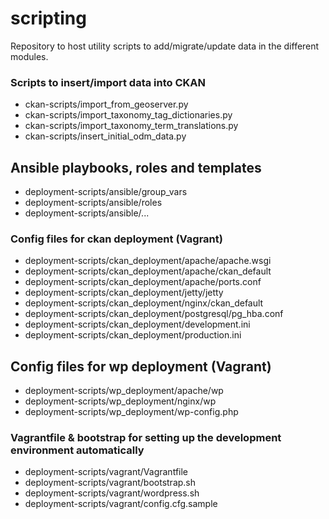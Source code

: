 scripting
=========

Repository to host utility scripts to add/migrate/update data in the different modules.

### Scripts to insert/import data into CKAN
* ckan-scripts/import_from_geoserver.py
* ckan-scripts/import_taxonomy_tag_dictionaries.py
* ckan-scripts/import_taxonomy_term_translations.py
* ckan-scripts/insert_initial_odm_data.py

## Ansible playbooks, roles and templates
* deployment-scripts/ansible/group_vars
* deployment-scripts/ansible/roles
* deployment-scripts/ansible/...

### Config files for ckan deployment (Vagrant)
* deployment-scripts/ckan_deployment/apache/apache.wsgi
* deployment-scripts/ckan_deployment/apache/ckan_default
* deployment-scripts/ckan_deployment/apache/ports.conf
* deployment-scripts/ckan_deployment/jetty/jetty
* deployment-scripts/ckan_deployment/nginx/ckan_default
* deployment-scripts/ckan_deployment/postgresql/pg_hba.conf
* deployment-scripts/ckan_deployment/development.ini
* deployment-scripts/ckan_deployment/production.ini

## Config files for wp deployment (Vagrant)
* deployment-scripts/wp_deployment/apache/wp
* deployment-scripts/wp_deployment/nginx/wp
* deployment-scripts/wp_deployment/wp-config.php

### Vagrantfile & bootstrap for setting up the development environment automatically
* deployment-scripts/vagrant/Vagrantfile
* deployment-scripts/vagrant/bootstrap.sh
* deployment-scripts/vagrant/wordpress.sh
* deployment-scripts/vagrant/config.cfg.sample
